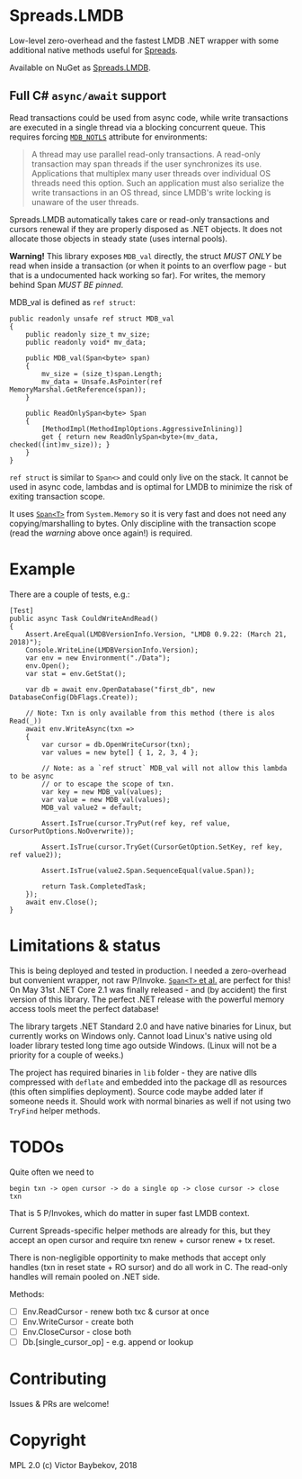 # Spreads.LMDB

Low-level zero-overhead and the fastest LMDB .NET wrapper with some additional native 
methods useful for [Spreads](https://github.com/Spreads/).

Available on NuGet as [Spreads.LMDB](https://www.nuget.org/packages/Spreads.LMDB).

## Full C# `async/await` support

Read transactions could be used from async code, while write transactions are executed 
in a single thread via a blocking concurrent queue. This requires forcing [`MDB_NOTLS`](http://www.lmdb.tech/doc/group__mdb.html#ga32a193c6bf4d7d5c5d579e71f22e9340) 
attribute for environments:

> A thread may use parallel read-only transactions. A read-only transaction may span threads if the user synchronizes its use. Applications that multiplex many user threads over individual OS threads need this option. Such an application must also serialize the write transactions in an OS thread, since LMDB's write locking is unaware of the user threads.

Spreads.LMDB automatically takes care or read-only transactions and cursors renewal 
if they are properly disposed as .NET objects. It does not allocate those 
objects in steady state (uses internal pools).

**Warning!** This library exposes `MDB_val` directly, the struct *MUST ONLY* be read when inside a transaction
(or when it points to an overflow page - but that is a undocumented hack working so far). For writes, 
the memory behind Span *MUST BE pinned*.

MDB_val is defined as `ref struct`:

```
public readonly unsafe ref struct MDB_val
{
    public readonly size_t mv_size;
    public readonly void* mv_data;

    public MDB_val(Span<byte> span)
    {
        mv_size = (size_t)span.Length;
        mv_data = Unsafe.AsPointer(ref MemoryMarshal.GetReference(span));
    }

    public ReadOnlySpan<byte> Span
    {
        [MethodImpl(MethodImplOptions.AggressiveInlining)]
        get { return new ReadOnlySpan<byte>(mv_data, checked((int)mv_size)); }
    }
}
```

`ref struct` is similar to `Span<>` and could only live on the stack. It cannot be used 
in async code, lambdas and is optimal for LMDB to minimize the risk of exiting transaction scope.

It uses [`Span<T>`](https://msdn.microsoft.com/en-us/magazine/mt814808.aspx) from `System.Memory` so it is very fast and does not need any copying/marshalling
to bytes. Only discipline with the transaction scope (read the *warning* above once again!) is required.


# Example

There are a couple of tests, e.g.:

```
[Test]
public async Task CouldWriteAndRead()
{
    Assert.AreEqual(LMDBVersionInfo.Version, "LMDB 0.9.22: (March 21, 2018)");
    Console.WriteLine(LMDBVersionInfo.Version);
    var env = new Environment("./Data");
    env.Open();
    var stat = env.GetStat();

    var db = await env.OpenDatabase("first_db", new DatabaseConfig(DbFlags.Create));
    
    // Note: Txn is only available from this method (there is alos Read(_))
    await env.WriteAsync(txn =>
    {
        var cursor = db.OpenWriteCursor(txn);
        var values = new byte[] { 1, 2, 3, 4 };
        
        // Note: as a `ref struct` MDB_val will not allow this lambda to be async
        // or to escape the scope of txn.
        var key = new MDB_val(values);
        var value = new MDB_val(values);
        MDB_val value2 = default;

        Assert.IsTrue(cursor.TryPut(ref key, ref value, CursorPutOptions.NoOverwrite));

        Assert.IsTrue(cursor.TryGet(CursorGetOption.SetKey, ref key, ref value2));

        Assert.IsTrue(value2.Span.SequenceEqual(value.Span));

        return Task.CompletedTask;
    });
    await env.Close();
}
```

# Limitations & status

This is being deployed and tested in production. I needed a zero-overhead but convenient wrapper,
not raw P/Invoke. [`Span<T>` et al.](https://msdn.microsoft.com/en-us/magazine/mt814808.aspx) are perfect
for this! On May 31st .NET Core 2.1 was finally released - and (by accident) the first version of this
library. The perfect .NET release with the powerful memory access tools meet the perfect database!

The library targets .NET Standard 2.0 and have native binaries for Linux, but currently works on Windows only.
Cannot load Linux's native using old loader library tested long time ago outside Windows. (Linux will not be a priority 
for a couple of weeks.)

The project has required binaries in `lib` folder - they are native dlls compressed with 
`deflate` and embedded into the package dll as resources (this often simplifies deployment). 
Source code maybe added later if someone needs it. Should work with normal binaries as well
if not using two `TryFind` helper methods.


# TODOs

Quite often we need to 
```
begin txn -> open cursor -> do a single op -> close cursor -> close txn
```
That is 5 P/Invokes, which do matter in super fast LMDB context.

Current Spreads-specific helper methods are already for this, but they accept 
an open cursor and require txn renew + cursor renew + tx reset.

There is non-negligible opportinity to make methods that accept only handles 
(txn in reset state + RO sursor) and do all work in C. The read-only 
handles will remain pooled on .NET side.

Methods: 

* [ ] Env.ReadCursor - renew both txc & cursor at once
* [ ] Env.WriteCursor - create both
* [ ] Env.CloseCursor - close both
* [ ] Db.[single_cursor_op] - e.g. append or lookup

# Contributing

Issues & PRs are welcome!

# Copyright

MPL 2.0
(c) Victor Baybekov, 2018


